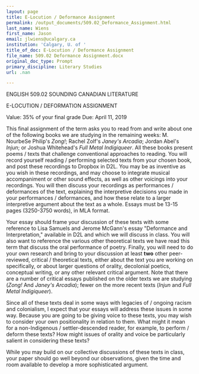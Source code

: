 ```yaml
---
layout: page
title: E-Locution / Deformance Assignment
permalink: /output_documents/509.02_Deformance_Assignment.html
last_name: Wiens
first_name: Jason
email: jlwiens@ucalgary.ca
institution: 'Calgary, U. of '
title_of_doc: E-Locution / Deformance Assignment
file_name: 509.02 Deformance Assignment.docx
original_doc_type: Prompt
primary_discipline: Literary Studies
url: .nan

---
```

ENGLISH 509.02 SOUNDING CANADIAN LITERATURE

E-LOCUTION / DEFORMATION ASSIGNMENT

Value: 35% of your final grade Due: April 11, 2019

This final assignment of the term asks you to read from and write about
one of the following books we are studying in the remaining weeks: M.
NourbeSe Philip's *Zong!*; Rachel Zolf's *Janey's Arcadia*; Jordan
Abel's *Injun*; or Joshua Whitehead's *Full Metal Indigiqueer*. All
these books present poems / texts that challenge conventional approaches
to reading. You will record yourself reading / performing selected texts
from your chosen book, and post these recordings to Dropbox in D2L. You
may be as inventive as you wish in these recordings, and may choose to
integrate musical accompaniment or other sound effects, as well as other
voicings into your recordings. You will then discuss your recordings as
performances / deformances of the text, explaining the interpretive
decisions you made in your performances / deformances, and how these
relate to a larger interpretive argument about the text as a whole.
Essays must be 13-15 pages (3250-3750 words), in MLA format.

Your essay should frame your discussion of these texts with some
reference to Lisa Samuels and Jerome McGann's essay "Deformance and
Interpretation," available in D2L and which we will discuss in class.
You will also want to reference the various other theoretical texts we
have read this term that discuss the oral performance of poetry.
Finally, you will need to do your own research and bring to your
discussion at least **two** other peer-reviewed, critical / theoretical
texts, either about the text you are working on specifically, or about
larger questions of orality, decolonial poetics, conceptual writing, or
any other relevant critical argument. Note that there are a number of
critical essays published on the older texts we are studying (*Zong!*
And *Janey's Arcadia*); fewer on the more recent texts (*Injun* and
*Full Metal Indigiqueer*).

Since all of these texts deal in some ways with legacies of / ongoing
racism and colonialism, I expect that your essays will address these
issues in some way. Because you are going to be giving voice to these
texts, you may wish to consider your own positionality in relation to
them. What might it mean for a non-Indigenous / settler-descended
reader, for example, to perform / deform these texts? How might issues
of orality and voice be particularly salient in considering these texts?

While you may build on our collective discussions of these texts in
class, your paper should go well beyond our observations, given the time
and room available to develop a more sophisticated argument.
